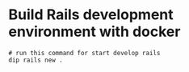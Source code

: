 # Build Rails development environment with docker

```
# run this command for start develop rails
dip rails new .
```
